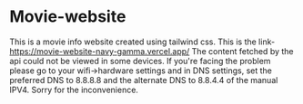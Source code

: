 # Movie-website
This is a movie info website created using tailwind css. This is the link- https://movie-website-navy-gamma.vercel.app/
The content fetched by the api could not be viewed in some devices. 
If you're facing the problem please go to your wifi->hardware settings and in DNS settings, set the preferred DNS to 8.8.8.8
and the alternate DNS to 8.8.4.4 of the manual IPV4.
Sorry for the inconvenience.
